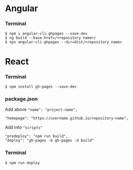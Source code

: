 # Angular
### Terminal
```
$ npm i angular-cli-ghpages --save-dev
$ ng build --base-href=/<repository name>/
$ npx angular-cli-ghpages --dir=dist/<repository name>
```

# React
### Terminal
```
$ npm install gh-pages --save-dev
```
### package.json
Add above `"name": "project-name",`
```
"homepage": "https://username.github.io/repository-name",
```

Add into `"scripts"`
```
"predeploy": "npm run build",
"deploy": "gh-pages -b gh-pages -d build"
```

### Terminal
```
$ npm run deploy
```
